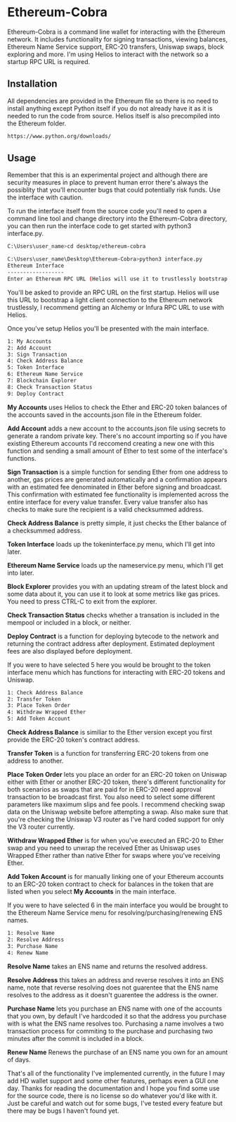 # Ethereum-Cobra

Ethereum-Cobra is a command line wallet for interacting with the Ethereum network. It includes functionality for signing transactions, viewing balances, Ethereum Name Service support, ERC-20 transfers, Uniswap swaps, block exploring and more. I'm using Helios to interact with the network so a startup RPC URL is required.

## Installation

All dependencies are provided in the Ethereum file so there is no need to install anything except Python itself if you do not already have it as it is needed to run the code from source. Helios itself is also precompiled into the Ethereum folder.

```bash
https://www.python.org/downloads/
```

## Usage
Remember that this is an experimental project and although there are security measures in place to prevent human error there's always the possiblity that you'll encounter bugs that could potentially risk funds. Use the interface with caution.

To run the interface itself from the source code you'll need to open a command line tool and change directory into the Ethereum-Cobra directory, you can then run the interface code to get started with python3 interface.py.
```bash
C:\Users\user_name>cd desktop/ethereum-cobra

C:\Users\user_name\Desktop\Ethereum-Cobra>python3 interface.py
Ethereum Interface
------------------
Enter an Ethereum RPC URL (Helios will use it to trustlessly bootstrap a light client):
```
You'll be asked to provide an RPC URL on the first startup. Helios will use this URL to bootstrap a light client connection to the Ethereum network trustlessly, I recommend getting an Alchemy or Infura RPC URL to use with Helios. 

Once you've setup Helios you'll be presented with the main interface.
```bash
1: My Accounts
2: Add Account
3: Sign Transaction
4: Check Address Balance
5: Token Interface
6: Ethereum Name Service
7: Blockchain Explorer
8: Check Transaction Status
9: Deploy Contract
```
**My Accounts** uses Helios to check the Ether and ERC-20 token balances of the accounts saved in the accounts.json file in the Ethereum folder.

**Add Account** adds a new account to the accounts.json file using secrets to generate a random private key. There's no account importing so if you have existing Ethereum accounts I'd reccomend creating a new one with this function and sending a small amount of Ether to test some of the interface's functions.

**Sign Transaction** is a simple function for sending Ether from one address to another, gas prices are generated automatically and a confirmation appears with an estimated fee denominated in Ether before signing and broadcast. This confirmation with estimated fee functionality is implemented across the entire interface for every value transfer. Every value transfer also has checks to make sure the recipient is a valid checksummed address.

**Check Address Balance** is pretty simple, it just checks the Ether balance of a checksummed address.

**Token Interface** loads up the tokeninterface.py menu, which I'll get into later.

**Ethereum Name Service** loads up the nameservice.py menu, which I'll get into later.

**Block Explorer** provides you with an updating stream of the latest block and some data about it, you can use it to look at some metrics like gas prices. You need to press CTRL-C to exit from the explorer.

**Check Transaction Status** checks whether a transation is included in the mempool or included in a block, or neither.

**Deploy Contract** is a function for deploying bytecode to the network and returning the contract address after deployment. Estimated deployment fees are also displayed before deployment.

If you were to have selected 5 here you would be brought to the token interface menu which has functions for interacting with ERC-20 tokens and Uniswap.
``` bash
1: Check Address Balance
2: Transfer Token
3: Place Token Order
4: Withdraw Wrapped Ether
5: Add Token Account
```

**Check Address Balance** is similiar to the Ether version except you first provide the ERC-20 token's contract address.

**Transfer Token** is a function for transferring ERC-20 tokens from one address to another.

**Place Token Order** lets you place an order for an ERC-20 token on Uniswap either with Ether or another ERC-20 token, there's different functionality for both scenarios as swaps that are paid for in ERC-20 need approval transaction to be broadcast first. You also need to select some different parameters like maximum slips and fee pools. I recommend checking swap data on the Uniswap website before attempting a swap. Also make sure that you're checking the Uniswap V3 router as I've hard coded support for only the V3 router currently.

**Withdraw Wrapped Ether** is for when you've executed an ERC-20 to Ether swap and you need to unwrap the received Ether as Uniswap uses Wrapped Ether rather than native Ether for swaps where you've receiving Ether.

**Add Token Account** is for manually linking one of your Ethereum accounts to an ERC-20 token contract to check for balances in the token that are listed when you select **My Accounts** in the main interface.

If you were to have selected 6 in the main interface you would be brought to the Ethereum Name Service menu for resolving/purchasing/renewing ENS names.
``` bash
1: Resolve Name
2: Resolve Address
3: Purchase Name
4: Renew Name
```
**Resolve Name** takes an ENS name and returns the resolved address.

**Resolve Address** this takes an address and reverse resolves it into an ENS name, note that reverse resolving does not guarentee that the ENS name resolves to the address as it doesn't guarentee the address is the owner.

**Purchase Name** lets you purchase an ENS name with one of the accounts that you own, by default I've hardcoded it so that the address you purchase with is what the ENS name resolves too. Purchasing a name involves a two transaction process for commiting to the purchase and purchasing two minutes after the commit is included in a block.

**Renew Name** Renews the purchase of an ENS name you own for an amount of days.

That's all of the functionality I've implemented currently, in the future I may add HD wallet support and some other features, perhaps even a GUI one day. Thanks for reading the documentation and I hope you find some use for the source code, there is no license so do whatever you'd like with it. Just be careful and watch out for some bugs, I've tested every feature but there may be bugs I haven't found yet.
